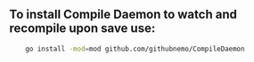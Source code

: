 ## To install Compile Daemon to watch and recompile upon save use: 

```bash
    go install -mod=mod github.com/githubnemo/CompileDaemon
```
